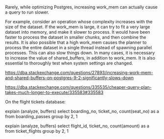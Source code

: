 Rarely, while optimizing Postgres, increasing work_mem can actually cause a query to run slower. 

For example, consider an operation whose complexity increases with the size of the dataset. If the work_mem is large, it can try to fit a very large dataset into memory, and make it slower to process. It would have been faster to process the dataset in smaller chunks, and then combine the results. It is also possible that a high work_mem causes the planner to process the entire dataset in a single thread instead of spawning parallel processes. This can also slow things down. In many cases, it is necessary to increase the value of shared_buffers, in addition to work_mem. It is also essential to thoroughly test when system settings are changed. 


https://dba.stackexchange.com/questions/27893/increasing-work-mem-and-shared-buffers-on-postgres-9-2-significantly-slows-down 

https://dba.stackexchange.com/questions/335535/cheaper-query-plan-takes-much-longer-to-execute/335583#335583 

On the flight tickets database:

explain (analyze, buffers) select boarding_no, ticket_no, count(seat_no) as a from boarding_passes group by 2, 1

explain (analyze, buffers) select flight_id, ticket_no, count(amount) as a from ticket_flights group by 2, 1 


